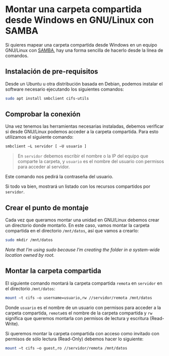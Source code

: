 # Montar una carpeta compartida desde Windows en GNU/Linux con SAMBA

Si quieres mapear una carpeta compartida desde Windows en un equipo GNU/Linux con [SAMBA](https://www.samba.org/), hay una forma sencilla de hacerlo desde la línea de comandos.

## Instalación de pre-requisitos

Desde un Ubuntu u otra distribución basada en Debian, podemos instalar el software necesario ejecutando los siguientes comandos:

```bash
sudo apt install smbclient cifs-utils
```

## Comprobar la conexión

Una vez tenemos las herramientas necesarias instaladas, debemos verificar si desde GNU/Linux podemos acceder a la carpeta compartida. Para esto utilizamos el siguiente comando:

```bash
smbclient –L servidor [ –U usuario ]
```

> En `servidor` debemos escribir el nombre o la IP del equipo que comparte la carpeta, y `usuario` es el nombre del usuario con permisos para acceder al servidor.

Este comando nos pedirá la contraseña del usuario.

Si todo va bien, mostrará un listado con los recursos compartidos por `servidor`.

## Crear el punto de montaje

Cada vez que queramos montar una unidad en GNU/Linux debemos crear un directorio donde montarlo. En este caso, vamos montar la carpeta compartida en el directorio `/mnt/datos`, así que vamos a crearlo:

```bash
sudo mkdir /mnt/datos
```

*Note that I’m using sudo because I’m creating the folder in a system-wide location owned by root.*

## Montar la carpeta compartida

El siguiente comando montará la carpeta compartida `remota` en `servidor` en el directorio `/mnt/datos`:

```bash
mount –t cifs –o username=usuario,rw //servidor/remota /mnt/datos
```

Donde `usuario` es el nombre de un usuario con permisos para acceder a la carpeta compartida, `remota`es el nombre de la carpeta compartida y `rw` significa que queremos montarla con permisos de lectura y escritura (Read-Write). 

Si queremos montar la carpeta compartida con acceso como invitado con permisos de sólo lectura (Read-Only) debemos hacer lo siguiente:

```bash
mount –t cifs –o guest,ro //servidor/remota /mnt/datos
```